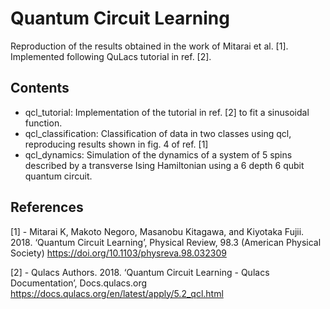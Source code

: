 # Quantum Circuit Learning

Reproduction of the results obtained in the work of Mitarai et al. [1]. Implemented following QuLacs tutorial in ref. [2].

## Contents
- qcl_tutorial: Implementation of the tutorial in ref. [2] to fit a sinusoidal function.
- qcl_classification: Classification of data in two classes using qcl, reproducing results shown in fig. 4 of ref. [1]
- qcl_dynamics: Simulation of the dynamics of a system of 5 spins described by a transverse Ising Hamiltonian using a 6 depth 6 qubit quantum circuit.

## References
[1] - Mitarai K, Makoto Negoro, Masanobu Kitagawa, and Kiyotaka Fujii. 2018. ‘Quantum Circuit Learning’, Physical Review, 98.3 (American Physical Society) <https://doi.org/10.1103/physreva.98.032309>

[2] - Qulacs Authors. 2018. ‘Quantum Circuit Learning  - Qulacs  Documentation’, Docs.qulacs.org <https://docs.qulacs.org/en/latest/apply/5.2_qcl.html>

